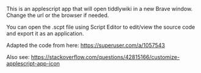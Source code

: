 This is an applescript app that will open tiddlywiki in a new Brave window. Change the url or the browser if needed.

You can open the .scpt file using Script Editor to edit/view the source code and export it as an application.


Adapted the code from here: https://superuser.com/a/1057543

Also see: https://stackoverflow.com/questions/42815166/customize-applescript-app-icon

